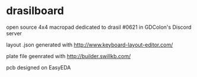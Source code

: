 # drasilboard
open source 4x4 macropad dedicated to drasil #0621 in GDColon's Discord server

layout .json generated with http://www.keyboard-layout-editor.com/

plate file geenrated with http://builder.swillkb.com/

pcb designed on EasyEDA
